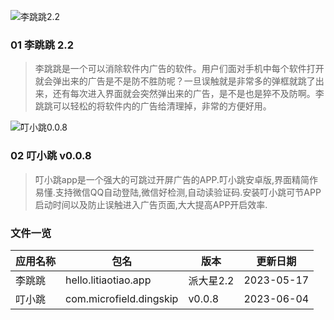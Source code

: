 ![李跳跳2.2](https://cdn.jsdelivr.net/gh/icodesky/litiaotiao_app_bakup@main/u3.png)

### 01 李跳跳 2.2

> 李跳跳是一个可以消除软件内广告的软件。用户们面对手机中每个软件打开就会弹出来的广告是不是防不胜防呢？一旦误触就是非常多的弹框就跳了出来，还有每次进入界面就会突然弹出来的广告，是不是也是猝不及防啊。李跳跳可以轻松的将软件内的广告给清理掉，非常的方便好用。

![叮小跳0.0.8]([https://cdn.jsdelivr.net/gh/icodesky/litiaotiao_app_bakup@main/u3.png](https://cdn.jsdelivr.net/gh/icodesky/litiaotiao_app_bakup@main/dingskip.png))

### 02 叮小跳 v0.0.8

> 叮小跳app是一个强大的可跳过开屏广告的APP.叮小跳安卓版,界面精简作易懂.支持微信QQ自动登陆,微信好检测,自动读验证码.安装叮小跳可节APP启动时间以及防止误触进入广告页面,大大提高APP开启效率.

### 文件一览
| 应用名称 | 包名| 版本 | 更新日期 |
| ------- | ------- |------- | ------- |
| 李跳跳   | hello.litiaotiao.app     | 派大星2.2        |2023-05-17        |
| 叮小跳   | com.microfield.dingskip    | v0.0.8        |2023-06-04        |

